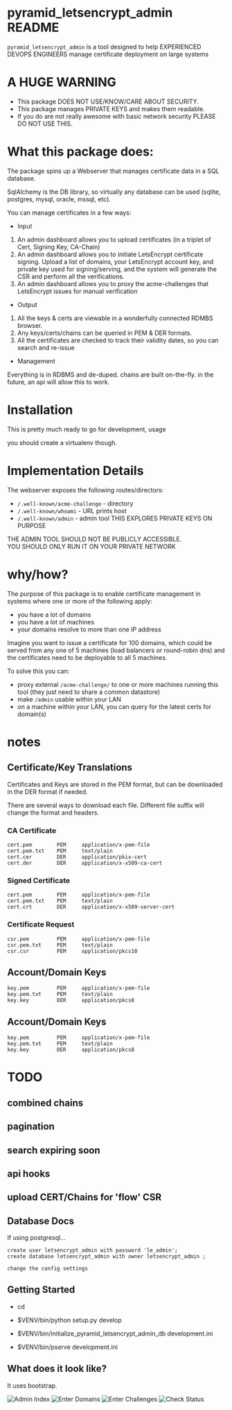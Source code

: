 pyramid_letsencrypt_admin README
==================

`pyramid_letsencrypt_admin` is a tool designed to help EXPERIENCED DEVOPS ENGINEERS manage certificate deployment on large systems

# A HUGE WARNING

* This package DOES NOT USE/KNOW/CARE ABOUT SECURITY. 
* This package manages PRIVATE KEYS and makes them readable.
* If you do are not really awesome with basic network security PLEASE DO NOT USE THIS.

# What this package does:

The package spins up a Webserver that manages certificate data in a SQL database.

SqlAlchemy is the DB library, so virtually any database can be used (sqlite, postgres, mysql, oracle, mssql, etc).

You can manage certificates in a few ways:

* Input

1. An admin dashboard allows you to upload certificates (in a triplet of Cert, Signing Key, CA-Chain)
2. An admin dashboard allows you to initiate LetsEncrypt certificate signing. Upload a list of domains, your LetsEncrypt account key, and private key used for signing/serving, and the system will generate the CSR and perform all the verifications.
3. An admin dashboard allows you to proxy the acme-challenges that LetsEncrypt issues for manual verification

* Output

1. All the keys & certs are viewable in a wonderfully connected RDMBS browser.
2. Any keys/certs/chains can be queried in PEM & DER formats.
3. All the certificates are checked to track their validity dates, so you can search and re-issue

* Management

Everything is in RDBMS and de-duped.
chains are built on-the-fly.
in the future, an api will allow this to work.

# Installation

This is pretty much ready to go for development, usage

you should create a virtualenv though.



# Implementation Details

The webserver exposes the following routes/directors:

* `/.well-known/acme-challenge` - directory
* `/.well-known/whoami` - URL prints host 
* `/.well-known/admin` - admin tool THIS EXPLORES PRIVATE KEYS ON PURPOSE

THE ADMIN TOOL SHOULD NOT BE PUBLICLY ACCESSIBLE.  
YOU SHOULD ONLY RUN IT ON YOUR PRIVATE NETWORK

# why/how?

The purpose of this package is to enable certificate management in systems where one or more of the following apply:

* you have a lot of domains
* you have a lot of machines
* your domains resolve to more than one IP address

Imagine you want to issue a certificate for 100 domains, which could be served from any one of 5 machines (load balancers or round-robin dns) and the certificates need to be deployable to all 5 machines.

To solve this you can:

* proxy external `/acme-challenge/` to one or more machines running this tool (they just need to share a common datastore)
* make `/admin` usable within your LAN
* on a machine within your LAN, you can query for the latest certs for domain(s)


# notes

## Certificate/Key Translations

Certificates and Keys are stored in the PEM format, but can be downloaded in the DER format if needed.

There are several ways to download each file.  Different file suffix will change the format and headers.

### CA Certificate

	cert.pem 		PEM		application/x-pem-file
	cert.pem.txt	PEM		text/plain
	cert.cer 		DER		application/pkix-cert
	cert.der 		DER		application/x-x509-ca-cert

### Signed Certificate

	cert.pem 		PEM		application/x-pem-file
	cert.pem.txt	PEM		text/plain
	cert.crt 		DER		application/x-x509-server-cert

### Certificate Request

	csr.pem 		PEM		application/x-pem-file
	csr.pem.txt		PEM		text/plain
	csr.csr 		PEM		application/pkcs10

## Account/Domain Keys

	key.pem 		PEM		application/x-pem-file
	key.pem.txt		PEM		text/plain
	key.key 		DER		application/pkcs8

## Account/Domain Keys

	key.pem 		PEM		application/x-pem-file
	key.pem.txt		PEM		text/plain
	key.key 		DER		application/pkcs8


# TODO

## combined chains

## pagination

## search expiring soon

## api hooks

## upload CERT/Chains for 'flow' CSR

## Database Docs

If using postgresql...

	create user letsencrypt_admin with password 'le_admin';
	create database letsencrypt_admin with owner letsencrypt_admin ;
	
	change the config settings



Getting Started
---------------

- cd <directory containing this file>

- $VENV/bin/python setup.py develop

- $VENV/bin/initialize_pyramid_letsencrypt_admin_db development.ini

- $VENV/bin/pserve development.ini


What does it look like?
---------------

It uses bootstrap.

![Admin Index](https://raw.github.com/jvanasco/pyramid_letsencrypt_admin/master/docs/images/01-admin_index.png)
![Enter Domains](https://raw.github.com/jvanasco/pyramid_letsencrypt_admin/master/docs/images/02-enter_domains.png)
![Enter Challenges](https://raw.github.com/jvanasco/pyramid_letsencrypt_admin/master/docs/images/03-enter_challenge.png)
![Check Status](https://raw.github.com/jvanasco/pyramid_letsencrypt_admin/master/docs/images/04-view_status.png)
